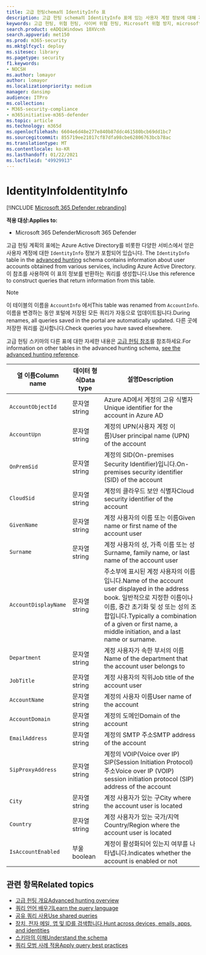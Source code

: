 ```yaml
---
title: 고급 헌팅chema의 IdentityInfo 표
description: 고급 헌팅 schema의 IdentityInfo 표에 있는 사용자 계정 정보에 대해 자세히
keywords: 고급 헌팅, 위협 헌팅, 사이버 위협 헌팅, Microsoft 위협 방지, microsoft 365, mtp, m365, 검색, 쿼리, 원격 분석, schema reference, kusto, table, column, data type, description, AccountInfo, IdentityInfo, account
search.product: eADQiWindows 10XVcnh
search.appverid: met150
ms.prod: m365-security
ms.mktglfcycl: deploy
ms.sitesec: library
ms.pagetype: security
f1.keywords:
- NOCSH
ms.author: lomayor
author: lomayor
ms.localizationpriority: medium
manager: dansimp
audience: ITPro
ms.collection:
- M365-security-compliance
- m365initiative-m365-defender
ms.topic: article
ms.technology: m365d
ms.openlocfilehash: 6604e6d48e277e840b87ddc461580bcb69dd1bc7
ms.sourcegitcommit: 855719ee21017cf87dfa98cbe62806763bcb78ac
ms.translationtype: MT
ms.contentlocale: ko-KR
ms.lasthandoff: 01/22/2021
ms.locfileid: "49929913"
---
```

# <a name="identityinfo"></a><span data-ttu-id="315d0-104">IdentityInfo</span><span class="sxs-lookup"><span data-stu-id="315d0-104">IdentityInfo</span></span>

[!INCLUDE [Microsoft 365 Defender rebranding](../includes/microsoft-defender.md)]


<span data-ttu-id="315d0-105">**적용 대상:**</span><span class="sxs-lookup"><span data-stu-id="315d0-105">**Applies to:**</span></span>
- <span data-ttu-id="315d0-106">Microsoft 365 Defender</span><span class="sxs-lookup"><span data-stu-id="315d0-106">Microsoft 365 Defender</span></span>

<span data-ttu-id="315d0-107">고급 헌팅 계획의 표에는 Azure Active Directory를 비롯한 다양한 서비스에서 얻은 사용자 계정에 대한 `IdentityInfo` 정보가 포함되어 있습니다. [](advanced-hunting-overview.md)</span><span class="sxs-lookup"><span data-stu-id="315d0-107">The `IdentityInfo` table in the [advanced hunting](advanced-hunting-overview.md) schema contains information about user accounts obtained from various services, including Azure Active Directory.</span></span> <span data-ttu-id="315d0-108">이 참조를 사용하여 이 표의 정보를 반환하는 쿼리를 생성합니다.</span><span class="sxs-lookup"><span data-stu-id="315d0-108">Use this reference to construct queries that return information from this table.</span></span>

>[!NOTE]
><span data-ttu-id="315d0-109">이 테이블의 이름을 `AccountInfo` 에서</span><span class="sxs-lookup"><span data-stu-id="315d0-109">This table was renamed from `AccountInfo`.</span></span> <span data-ttu-id="315d0-110">이름을 변경하는 동안 포털에 저장된 모든 쿼리가 자동으로 업데이트됩니다.</span><span class="sxs-lookup"><span data-stu-id="315d0-110">During renames, all queries saved in the portal are automatically updated.</span></span> <span data-ttu-id="315d0-111">다른 곳에 저장한 쿼리를 검사합니다.</span><span class="sxs-lookup"><span data-stu-id="315d0-111">Check queries you have saved elsewhere.</span></span>

<span data-ttu-id="315d0-112">고급 헌팅 스키마의 다른 표에 대한 자세한 내용은 [고급 헌팅 참조](advanced-hunting-schema-tables.md)를 참조하세요.</span><span class="sxs-lookup"><span data-stu-id="315d0-112">For information on other tables in the advanced hunting schema, [see the advanced hunting reference](advanced-hunting-schema-tables.md).</span></span>

| <span data-ttu-id="315d0-113">열 이름</span><span class="sxs-lookup"><span data-stu-id="315d0-113">Column name</span></span> | <span data-ttu-id="315d0-114">데이터 형식</span><span class="sxs-lookup"><span data-stu-id="315d0-114">Data type</span></span> | <span data-ttu-id="315d0-115">설명</span><span class="sxs-lookup"><span data-stu-id="315d0-115">Description</span></span> |
|-------------|-----------|-------------|
| `AccountObjectId` | <span data-ttu-id="315d0-116">문자열</span><span class="sxs-lookup"><span data-stu-id="315d0-116">string</span></span> | <span data-ttu-id="315d0-117">Azure AD에서 계정의 고유 식별자</span><span class="sxs-lookup"><span data-stu-id="315d0-117">Unique identifier for the account in Azure AD</span></span> |
| `AccountUpn` | <span data-ttu-id="315d0-118">문자열</span><span class="sxs-lookup"><span data-stu-id="315d0-118">string</span></span> | <span data-ttu-id="315d0-119">계정의 UPN(사용자 계정 이름)</span><span class="sxs-lookup"><span data-stu-id="315d0-119">User principal name (UPN) of the account</span></span> |
| `OnPremSid` | <span data-ttu-id="315d0-120">문자열</span><span class="sxs-lookup"><span data-stu-id="315d0-120">string</span></span> | <span data-ttu-id="315d0-121">계정의 SID(On-premises Security Identifier)입니다.</span><span class="sxs-lookup"><span data-stu-id="315d0-121">On-premises security identifier (SID) of the account</span></span> |
| `CloudSid` | <span data-ttu-id="315d0-122">문자열</span><span class="sxs-lookup"><span data-stu-id="315d0-122">string</span></span> | <span data-ttu-id="315d0-123">계정의 클라우드 보안 식별자</span><span class="sxs-lookup"><span data-stu-id="315d0-123">Cloud security identifier of the account</span></span> |
| `GivenName` | <span data-ttu-id="315d0-124">문자열</span><span class="sxs-lookup"><span data-stu-id="315d0-124">string</span></span> | <span data-ttu-id="315d0-125">계정 사용자의 이름 또는 이름</span><span class="sxs-lookup"><span data-stu-id="315d0-125">Given name or first name of the account user</span></span> |
| `Surname` | <span data-ttu-id="315d0-126">문자열</span><span class="sxs-lookup"><span data-stu-id="315d0-126">string</span></span> | <span data-ttu-id="315d0-127">계정 사용자의 성, 가족 이름 또는 성</span><span class="sxs-lookup"><span data-stu-id="315d0-127">Surname, family name, or last name of the account user</span></span> |
| `AccountDisplayName` | <span data-ttu-id="315d0-128">문자열</span><span class="sxs-lookup"><span data-stu-id="315d0-128">string</span></span> | <span data-ttu-id="315d0-129">주소부에 표시된 계정 사용자의 이름입니다.</span><span class="sxs-lookup"><span data-stu-id="315d0-129">Name of the account user displayed in the address book.</span></span> <span data-ttu-id="315d0-130">일반적으로 지정한 이름이나 이름, 중간 초기화 및 성 또는 성의 조합입니다.</span><span class="sxs-lookup"><span data-stu-id="315d0-130">Typically a combination of a given or first name, a middle initiation, and a last name or surname.</span></span> |
| `Department` | <span data-ttu-id="315d0-131">문자열</span><span class="sxs-lookup"><span data-stu-id="315d0-131">string</span></span> | <span data-ttu-id="315d0-132">계정 사용자가 속한 부서의 이름</span><span class="sxs-lookup"><span data-stu-id="315d0-132">Name of the department that the account user belongs to</span></span> |
| `JobTitle` | <span data-ttu-id="315d0-133">문자열</span><span class="sxs-lookup"><span data-stu-id="315d0-133">string</span></span> | <span data-ttu-id="315d0-134">계정 사용자의 직위</span><span class="sxs-lookup"><span data-stu-id="315d0-134">Job title of the account user</span></span> |
| `AccountName` | <span data-ttu-id="315d0-135">문자열</span><span class="sxs-lookup"><span data-stu-id="315d0-135">string</span></span> | <span data-ttu-id="315d0-136">계정의 사용자 이름</span><span class="sxs-lookup"><span data-stu-id="315d0-136">User name of the account</span></span> |
| `AccountDomain` | <span data-ttu-id="315d0-137">문자열</span><span class="sxs-lookup"><span data-stu-id="315d0-137">string</span></span> | <span data-ttu-id="315d0-138">계정의 도메인</span><span class="sxs-lookup"><span data-stu-id="315d0-138">Domain of the account</span></span> |
| `EmailAddress` | <span data-ttu-id="315d0-139">문자열</span><span class="sxs-lookup"><span data-stu-id="315d0-139">string</span></span> | <span data-ttu-id="315d0-140">계정의 SMTP 주소</span><span class="sxs-lookup"><span data-stu-id="315d0-140">SMTP address of the account</span></span> |
| `SipProxyAddress` | <span data-ttu-id="315d0-141">문자열</span><span class="sxs-lookup"><span data-stu-id="315d0-141">string</span></span> | <span data-ttu-id="315d0-142">계정의 VOIP(Voice over IP) SIP(Session Initiation Protocol) 주소</span><span class="sxs-lookup"><span data-stu-id="315d0-142">Voice over IP (VOIP) session initiation protocol (SIP) address of the account</span></span> |
| `City` | <span data-ttu-id="315d0-143">문자열</span><span class="sxs-lookup"><span data-stu-id="315d0-143">string</span></span> | <span data-ttu-id="315d0-144">계정 사용자가 있는 구</span><span class="sxs-lookup"><span data-stu-id="315d0-144">City where the account user is located</span></span> |
| `Country` | <span data-ttu-id="315d0-145">문자열</span><span class="sxs-lookup"><span data-stu-id="315d0-145">string</span></span> | <span data-ttu-id="315d0-146">계정 사용자가 있는 국가/지역</span><span class="sxs-lookup"><span data-stu-id="315d0-146">Country/Region where the account user is located</span></span> |
| `IsAccountEnabled` | <span data-ttu-id="315d0-147">부울</span><span class="sxs-lookup"><span data-stu-id="315d0-147">boolean</span></span> | <span data-ttu-id="315d0-148">계정이 활성화되어 있는지 여부를 나타냅니다.</span><span class="sxs-lookup"><span data-stu-id="315d0-148">Indicates whether the account is enabled or not</span></span> |

## <a name="related-topics"></a><span data-ttu-id="315d0-149">관련 항목</span><span class="sxs-lookup"><span data-stu-id="315d0-149">Related topics</span></span>
- [<span data-ttu-id="315d0-150">고급 헌팅 개요</span><span class="sxs-lookup"><span data-stu-id="315d0-150">Advanced hunting overview</span></span>](advanced-hunting-overview.md)
- [<span data-ttu-id="315d0-151">쿼리 언어 배우기</span><span class="sxs-lookup"><span data-stu-id="315d0-151">Learn the query language</span></span>](advanced-hunting-query-language.md)
- [<span data-ttu-id="315d0-152">공유 쿼리 사용</span><span class="sxs-lookup"><span data-stu-id="315d0-152">Use shared queries</span></span>](advanced-hunting-shared-queries.md)
- [<span data-ttu-id="315d0-153">장치, 전자 메일, 앱 및 ID를 검색합니다.</span><span class="sxs-lookup"><span data-stu-id="315d0-153">Hunt across devices, emails, apps, and identities</span></span>](advanced-hunting-query-emails-devices.md)
- [<span data-ttu-id="315d0-154">스키마의 이해</span><span class="sxs-lookup"><span data-stu-id="315d0-154">Understand the schema</span></span>](advanced-hunting-schema-tables.md)
- [<span data-ttu-id="315d0-155">쿼리 모범 사례 적용</span><span class="sxs-lookup"><span data-stu-id="315d0-155">Apply query best practices</span></span>](advanced-hunting-best-practices.md)
